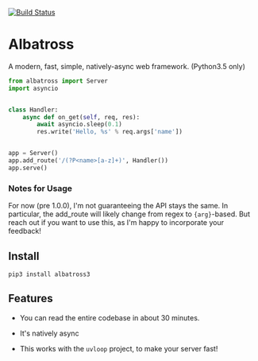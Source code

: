 [![Build Status](https://travis-ci.org/kespindler/albatross.svg?branch=master)](https://travis-ci.org/kespindler/albatross)

# Albatross

A modern, fast, simple, natively-async web framework. (Python3.5 only)

```python
from albatross import Server
import asyncio


class Handler:
    async def on_get(self, req, res):
        await asyncio.sleep(0.1)
        res.write('Hello, %s' % req.args['name'])


app = Server()
app.add_route('/(?P<name>[a-z]+)', Handler())
app.serve()
```

### Notes for Usage

For now (pre 1.0.0), I'm not guaranteeing the API stays the same. In particular, the add_route will
likely change from regex to `{arg}`-based. But reach out if you want to use this, as I'm happy to
incorporate your feedback!

## Install

    pip3 install albatross3

## Features

- You can read the entire codebase in about 30 minutes.

- It's natively async

- This works with the `uvloop` project, to make your server fast!
